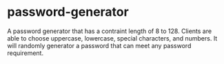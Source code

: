 # password-generator

A password generator that has a contraint length of 8  to 128. Clients are able to choose uppercase, lowercase, special characters, and numbers. It will randomly generator a password that can meet any password requirement. 
